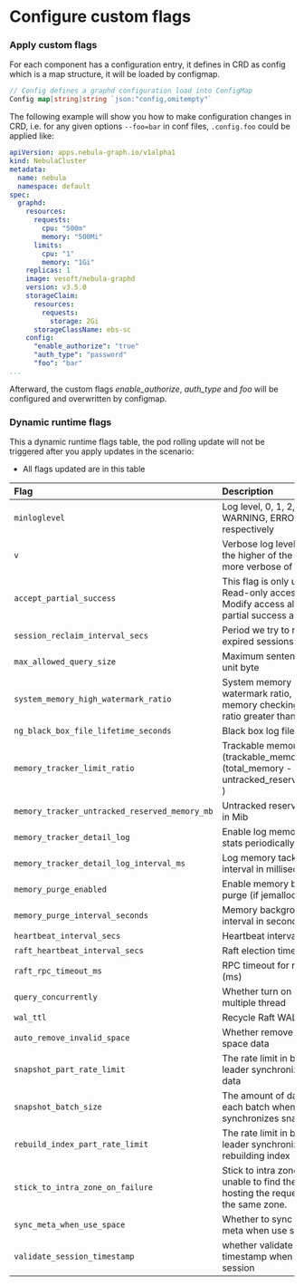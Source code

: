 # Configure custom flags

### Apply custom flags

For each component has a configuration entry, it defines in CRD as config which is a map structure, it will be loaded by configmap.
```go
// Config defines a graphd configuration load into ConfigMap
Config map[string]string `json:"config,omitempty"`
```

The following example will show you how to make configuration changes in CRD, i.e. for any given options `--foo=bar` in conf files, `.config.foo` could be applied like:

```yaml
apiVersion: apps.nebula-graph.io/v1alpha1
kind: NebulaCluster
metadata:
  name: nebula
  namespace: default
spec:
  graphd:
    resources:
      requests:
        cpu: "500m"
        memory: "500Mi"
      limits:
        cpu: "1"
        memory: "1Gi"
    replicas: 1
    image: vesoft/nebula-graphd
    version: v3.5.0
    storageClaim:
      resources:
        requests:
          storage: 2Gi
      storageClassName: ebs-sc
    config:
      "enable_authorize": "true"
      "auth_type": "password"
      "foo": "bar"
...
```

Afterward, the custom flags  _enable_authorize_, _auth_type_ and _foo_ will be configured and overwritten by configmap.

### Dynamic runtime flags

This a dynamic runtime flags table, the pod rolling update will not be triggered after you apply updates in the scenario:
- All flags updated are in this table

| Flag                                           | Description                                                                                              | Default    |
|:-----------------------------------------------|:---------------------------------------------------------------------------------------------------------|:-----------|
| `minloglevel`                                  | Log level, 0, 1, 2, 3 for INFO, WARNING, ERROR, FATAL respectively                                       | `0`        |
| `v`                                            | Verbose log level, 1, 2, 3, 4, the higher of the level, the more verbose of the logging                  | `0`        |
| `accept_partial_success`                       | This flag is only used for Read-only access, and Modify access always treats partial success as an error | `false`    |
| `session_reclaim_interval_secs`                | Period we try to reclaim expired sessions                                                                | `60`       |
| `max_allowed_query_size`                       | Maximum sentence length, unit byte                                                                       | `4194304`  |
| `system_memory_high_watermark_ratio`           | System memory high watermark ratio, cancel the memory checking when the ratio greater than 1.0           | `0.8`      |
| `ng_black_box_file_lifetime_seconds`           | Black box log files expire time                                                                          | `1800`     |
| `memory_tracker_limit_ratio`                   | Trackable memory ratio (trackable_memory / (total_memory - untracked_reserved_memory) )                  | `0.8`      |
| `memory_tracker_untracked_reserved_memory_mb`  | Untracked reserved memory in Mib                                                                         | `50`       |
| `memory_tracker_detail_log`                    | Enable log memory tracker stats periodically                                                             | `false`    |
| `memory_tracker_detail_log_interval_ms`        | Log memory tacker stats interval in milliseconds                                                         | `60000`    |
| `memory_purge_enabled`                         | Enable memory background purge (if jemalloc is used)                                                     | `true`     |
| `memory_purge_interval_seconds`                | Memory background purge interval in seconds                                                              | `10`       |
| `heartbeat_interval_secs`                      | Heartbeat interval in seconds                                                                            | `10`       |
| `raft_heartbeat_interval_secs`                 | Raft election timeout                                                                                    | `30`       |
| `raft_rpc_timeout_ms`                          | RPC timeout for raft client (ms)                                                                         | `500`      |
| `query_concurrently`                           | Whether turn on query in multiple thread                                                                 | `true`     |
| `wal_ttl`                                      | Recycle Raft WAL                                                                                         | `14400`    |
| `auto_remove_invalid_space`                    | Whether remove outdated space data                                                                       | `true`     |
| `snapshot_part_rate_limit`                     | The rate limit in bytes when leader synchronizes snapshot data                                           | `10485760` |
| `snapshot_batch_size`                          | The amount of data sent in each batch when leader synchronizes snapshot data                             | `1048576`  |
| `rebuild_index_part_rate_limit`                | The rate limit in bytes when leader synchronizes rebuilding index                                        | `4194304`  |
| `stick_to_intra_zone_on_failure`               | Stick to intra zone routing if unable to find the storaged hosting the requested part in the same zone.  | `false`    |
| `sync_meta_when_use_space`                     | Whether to sync session to meta when use space                                                           | `false`    |
| `validate_session_timestamp`                   | whether validate the timestamp when update session                                                       | `true`     |
